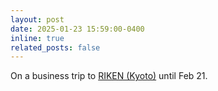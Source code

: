 ```yaml
---
layout: post
date: 2025-01-23 15:59:00-0400
inline: true
related_posts: false
---
```


On a business trip to [RIKEN (Kyoto)](https://grp.riken.jp/) until Feb 21.

